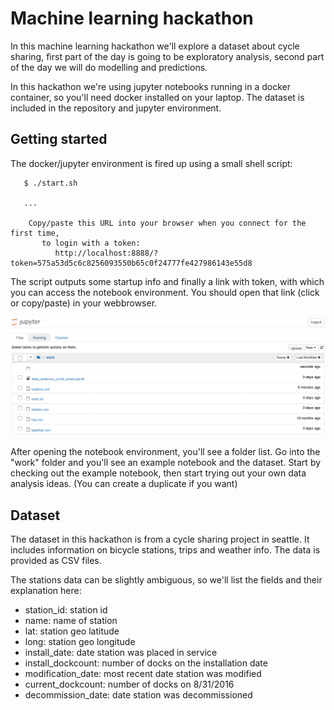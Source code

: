 # Machine learning hackathon

In this machine learning hackathon we'll explore a dataset about cycle sharing, first part of the day
is going to be exploratory analysis, second part of the day we will do modelling and predictions.

In this hackathon we're using jupyter notebooks running in a docker container, so you'll need docker
installed on your laptop. The dataset is included in the repository and jupyter environment.


## Getting started

The docker/jupyter environment is fired up using a small shell script:

```
   $ ./start.sh

   ...

    Copy/paste this URL into your browser when you connect for the first time,
       to login with a token:
          http://localhost:8888/?token=575a53d5c6c8256093550b65c0f24777fe427986143e55d8

```

The script outputs some startup info and finally a link with token, with which you can access the
notebook environment. You should open that link (click or copy/paste) in your webbrowser.

![Notebook Environment](https://github.com/EikeDehling/ml-hackathon/raw/master/jupyter-home.png "Notebook Environment")

After opening the notebook environment, you'll see a folder list. Go into the "work" folder and
you'll see an example notebook and the dataset. Start by checking out the example notebook, then
start trying out your own data analysis ideas. (You can create a duplicate if you want)


## Dataset

The dataset in this hackathon is from a cycle sharing project in seattle. It includes information on
bicycle stations, trips and weather info. The data is provided as CSV files.

The stations data can be slightly ambiguous, so we'll list the fields and their explanation here:
- station_id: station id
- name: name of station
- lat: station geo latitude
- long: station geo longitude
- install_date: date station was placed in service
- install_dockcount: number of docks on the installation date
- modification_date: most recent date station was modified
- current_dockcount: number of docks on 8/31/2016
- decommission_date: date station was decommissioned
